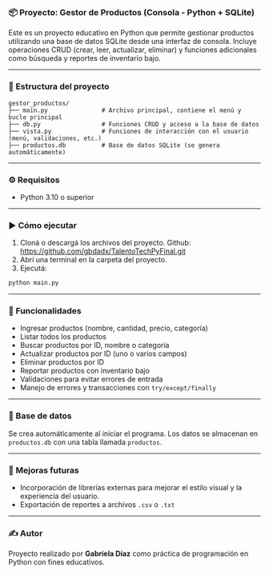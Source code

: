 
### 📦 Proyecto: Gestor de Productos (Consola - Python + SQLite)

Este es un proyecto educativo en Python que permite gestionar productos utilizando una base de datos SQLite desde una interfaz de consola. Incluye operaciones CRUD (crear, leer, actualizar, eliminar) y funciones adicionales como búsqueda y reportes de inventario bajo.

---

### 📁 Estructura del proyecto

```
gestor_productos/
├── main.py               # Archivo principal, contiene el menú y bucle principal
├── db.py                 # Funciones CRUD y acceso a la base de datos
├── vista.py              # Funciones de interacción con el usuario (menú, validaciones, etc.)
├── productos.db          # Base de datos SQLite (se genera automáticamente)
```

---

### ⚙️ Requisitos

- Python 3.10 o superior

---

### ▶️ Cómo ejecutar

1. Cloná o descargá los archivos del proyecto. Github: https://github.com/gbdadx/TalentoTechPyFinal.git
2. Abrí una terminal en la carpeta del proyecto.
3. Ejecutá:

```bash
python main.py
```

---

### 🤩 Funcionalidades

- Ingresar productos (nombre, cantidad, precio, categoría)
- Listar todos los productos
- Buscar productos por ID, nombre o categoría
- Actualizar productos por ID (uno o varios campos)
- Eliminar productos por ID
- Reportar productos con inventario bajo
- Validaciones para evitar errores de entrada
- Manejo de errores y transacciones con `try/except/finally`

---

### 💃 Base de datos

Se crea automáticamente al iniciar el programa. Los datos se almacenan en `productos.db` con una tabla llamada `productos`.

---

### 🌟 Mejoras futuras

- Incorporación de librerías externas  para mejorar el estilo visual y la experiencia del usuario.
- Exportación de reportes a archivos `.csv` o `.txt`


---

### ✍️ Autor

Proyecto realizado por **Gabriela Díaz** como práctica de programación en Python con fines educativos.

